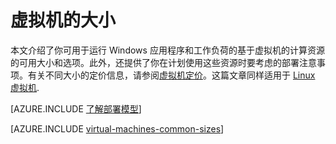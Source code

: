 <properties
 pageTitle="Windows 虚拟机大小 | Azure"
 description="列出 Windows 虚拟机的不同大小及其容量。"
 services="virtual-machines-windows"
 documentationCenter=""
 authors="cynthn"
 manager="timlt"
 editor=""
 tags="azure-resource-manager,azure-service-management"/>

<tags
	ms.service="virtual-machines-windows"
	ms.date="01/05/2016"
	wacn.date="02/26/2016"/>

# 虚拟机的大小

本文介绍了你可用于运行 Windows 应用程序和工作负荷的基于虚拟机的计算资源的可用大小和选项。此外，还提供了你在计划使用这些资源时要考虑的部署注意事项。有关不同大小的定价信息，请参阅[虚拟机定价](/home/features/virtual-machines/#price)。这篇文章同样适用于 [Linux 虚拟机](/documentation/articles/virtual-machines-linux-sizes).

[AZURE.INCLUDE [了解部署模型](../includes/learn-about-deployment-models-both-include.md)]

[AZURE.INCLUDE [virtual-machines-common-sizes](../includes/virtual-machines-common-sizes.md)]

<!---HONumber=Mooncake_0215_2016-->